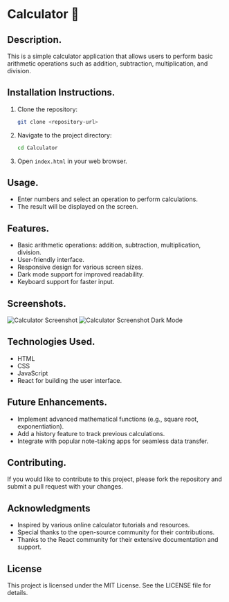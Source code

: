 # Calculator 📲

## Description. 
This is a simple calculator application that allows users to perform basic arithmetic operations such as addition, subtraction, multiplication, and division.

## Installation Instructions. 
1. Clone the repository:
   ```bash
   git clone <repository-url>
   ```
2. Navigate to the project directory:
   ```bash
   cd Calculator
   ```
3. Open `index.html` in your web browser.

## Usage. 
- Enter numbers and select an operation to perform calculations.
- The result will be displayed on the screen.

## Features. 
- Basic arithmetic operations: addition, subtraction, multiplication, division.
- User-friendly interface.
- Responsive design for various screen sizes.
- Dark mode support for improved readability.
- Keyboard support for faster input.

## Screenshots.
![Calculator Screenshot](path/to/calculator.png)
![Calculator Screenshot Dark Mode](path/to/calculator-dark-mode.png)

## Technologies Used. 
- HTML
- CSS
- JavaScript
- React for building the user interface.

## Future Enhancements. 
- Implement advanced mathematical functions (e.g., square root, exponentiation).
- Add a history feature to track previous calculations.
- Integrate with popular note-taking apps for seamless data transfer.

## Contributing. 
If you would like to contribute to this project, please fork the repository and submit a pull request with your changes.

## Acknowledgments
- Inspired by various online calculator tutorials and resources.
- Special thanks to the open-source community for their contributions.
- Thanks to the React community for their extensive documentation and support.

## License
This project is licensed under the MIT License. See the LICENSE file for details.
